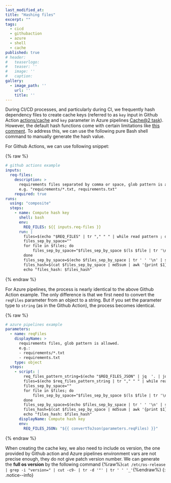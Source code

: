 ```yaml
---
last_modified_at:
title: "Hashing files"
excerpt: ""
tags:
  - cicd
  - githubaction
  - azure
  - shell
  - cache
published: true
# header:
#   teaserlogo:
#   teaser: ''
#   image: ''
#   caption:
gallery:
  - image_path: ''
    url: ''
    title: ''
---
```


During CI/CD processes, and particularly during CI, we frequently hash dependency files to create cache keys (referred to as `key` input in Github Action [actions/cache](https://github.com/actions/cache) and `key` parameter in Azure pipelines [Cache@2 task](https://learn.microsoft.com/en-us/azure/devops/pipelines/tasks/reference/cache-v2?view=azure-pipelines)). However, the default hash functions come with certain limitations like [this comment](https://github.com/orgs/community/discussions/25761#discussioncomment-6508758). To address this, we can use the following pure Bash shell command to manually generate the hash value.

For Github Actions, we can use following snippet:

{% raw %}

```yaml
# github actions example
inputs:
  req-files:
    description: >
      requirements files separated by comma or space, glob pattern is allowed.
      e.g. "requirements/*.txt, requirements.txt"
    required: true
runs:
  using: "composite"
  steps:
    - name: Compute hash key
      shell: bash
      env:
        REQ_FILES: ${{ inputs.req-files }}
      run: |
        files=$(echo "$REQ_FILES" | tr "," " " | while read pattern ; do ls $pattern; done)
        files_sep_by_space=""
        for file in $files; do
            files_sep_by_space="$files_sep_by_space $(ls $file | tr '\n' ' ')"
        done
        files_sep_by_space=$(echo $files_sep_by_space | tr ' ' '\n' | sort | uniq | tr '\n' ' ')
        files_hash=$(cat $files_sep_by_space | md5sum | awk '{print $1}')
        echo "files_hash: $files_hash"
```

{% endraw %}

For Azure pipelines, the process is nearly identical to the above Github Action example. The only difference is that we first need to convert the  `reqFiles` parameter from an object to a string. But if you set the parameter type to `string` (as in the Github Action), the process becomes identical.

{% raw %}

```yaml
# azure pipelines example
parameters:
  - name: reqFiles
    displayName: >
      requirements files, glob pattern is allowed.
      e.g.:
      - requirements/*.txt
      - requirements.txt
    type: object
  steps:
    - script: |
        req_files_pattern_string=$(echo "$REQ_FILES_JSON" | jq  '. | join(",")' -r)
        files=$(echo $req_files_pattern_string | tr "," " " | while read pattern ; do ls $pattern; done)
        files_sep_by_space=""
        for file in $files; do
            files_sep_by_space="$files_sep_by_space $(ls $file | tr '\n' ' ')"
        done
        files_sep_by_space=$(echo $files_sep_by_space | tr ' ' '\n' | sort | uniq | tr '\n' ' ')
        files_hash=$(cat $files_sep_by_space | md5sum | awk '{print $1}')
        echo "files_hash: $files_hash"
      displayName: Compute hash key
      env:
        REQ_FILES_JSON: "${{ convertToJson(parameters.reqFiles) }}"
```

{% endraw %}

When creating the cache key, we also need to include os version, the one provided by Github action and Azure pipelines environment vars are not precise enough, they do not give patch version number. We can generate the **full os version** by the following command {%raw%}`cat /etc/os-release | grep -i "version=" | cut -c9- | tr -d '"' | tr ' ' '_'`{%endraw%}
{: .notice--info}
